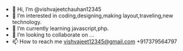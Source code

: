 - 👋 Hi, I’m @vishvajeetchauhan12345
- 👀 I’m interested in coding,designing,making layout,traveling,new technology.
- 🌱 I’m currently learning javascript,php.
- 💞️ I’m looking to collaborate on ...
- 📫 How to reach me vishvajeet12345@gmail.com +917379564797

<!---
vishvajeetchauhan12345/vishvajeetchauhan12345 is a ✨ special ✨ repository because its `README.md` (this file) appears on your GitHub profile.
You can click the Preview link to take a look at your changes.
--->
